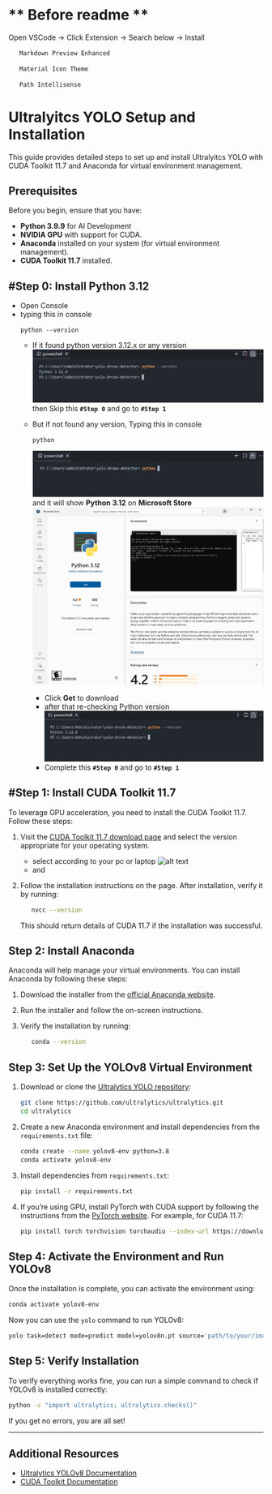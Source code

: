 # ** Before readme **
Open VSCode -> Click Extension -> Search below -> Install
```bash
   Markdown Preview Enhanced
```
```bash
   Material Icon Theme
```
```bash
   Path Intellisense
```

# Ultralyitcs YOLO Setup and Installation
This guide provides detailed steps to set up and install Ultralyitcs YOLO with CUDA Toolkit 11.7 and Anaconda for virtual environment management.

## Prerequisites
Before you begin, ensure that you have:
- **Python 3.9.9** for AI Development
- **NVIDIA GPU** with support for CUDA.
- **Anaconda** installed on your system (for virtual environment management).
- **CUDA Toolkit 11.7** installed.


## #Step 0: Install Python 3.12
- Open Console
- typing this in console
   ```
   python --version
   ```
   - If it found python version 3.12.x or any version 
      ![found python version](./resource/docs/python_steup_console_2.png)
      then Skip this **`#Step 0`** and go to **`#Step 1`**

   - But if not found any version, Typing this in console
      ```
      python
      ``` 
      ![python console](./resource//docs/python_setup_console_1.png)
      and it will show **Python 3.12** on **Microsoft Store**
      ![microsoft store python 3.12](./resource/docs/python312.png)
      - Click **Get** to download
      - after that re-checking Python version
      ![found python version](./resource/docs/python_steup_console_2.png)
      - Complete this **`#Step 0`** and go to **`#Step 1`**



## #Step 1: Install CUDA Toolkit 11.7
To leverage GPU acceleration, you need to install the CUDA Toolkit 11.7. Follow these steps:

1. Visit the [CUDA Toolkit 11.7 download page](https://developer.nvidia.com/cuda-11-7-0-download-archive) and select the version appropriate for your operating system.
   - select according to your pc or laptop
   ![alt text](./resource/docs/image.png)
   - and 


2. Follow the installation instructions on the page. After installation, verify it by running:

   ```bash
      nvcc --version
   ```

   This should return details of CUDA 11.7 if the installation was successful.

## Step 2: Install Anaconda

Anaconda will help manage your virtual environments. You can install Anaconda by following these steps:

1. Download the installer from the [official Anaconda website](https://www.anaconda.com/download/success).
2. Run the installer and follow the on-screen instructions.
3. Verify the installation by running:

   ```bash
      conda --version
   ```

## Step 3: Set Up the YOLOv8 Virtual Environment

1. Download or clone the [Ultralytics YOLO repository](https://github.com/ultralytics/ultralytics):

   ```bash
   git clone https://github.com/ultralytics/ultralytics.git
   cd ultralytics
   ```

2. Create a new Anaconda environment and install dependencies from the `requirements.txt` file:

   ```bash
   conda create --name yolov8-env python=3.8
   conda activate yolov8-env
   ```

3. Install dependencies from `requirements.txt`:

   ```bash
   pip install -r requirements.txt
   ```

4. If you’re using GPU, install PyTorch with CUDA support by following the instructions from the [PyTorch website](https://pytorch.org/get-started/locally/). For example, for CUDA 11.7:

   ```bash
   pip install torch torchvision torchaudio --index-url https://download.pytorch.org/whl/cu117
   ```

## Step 4: Activate the Environment and Run YOLOv8

Once the installation is complete, you can activate the environment using:

```bash
conda activate yolov8-env
```

Now you can use the `yolo` command to run YOLOv8:

```bash
yolo task=detect mode=predict model=yolov8n.pt source='path/to/your/image_or_video'
```

## Step 5: Verify Installation

To verify everything works fine, you can run a simple command to check if YOLOv8 is installed correctly:

```bash
python -c "import ultralytics; ultralytics.checks()"
```

If you get no errors, you are all set!

---

## Additional Resources

- [Ultralytics YOLOv8 Documentation](https://docs.ultralytics.com/)
- [CUDA Toolkit Documentation](https://docs.nvidia.com/cuda/)
